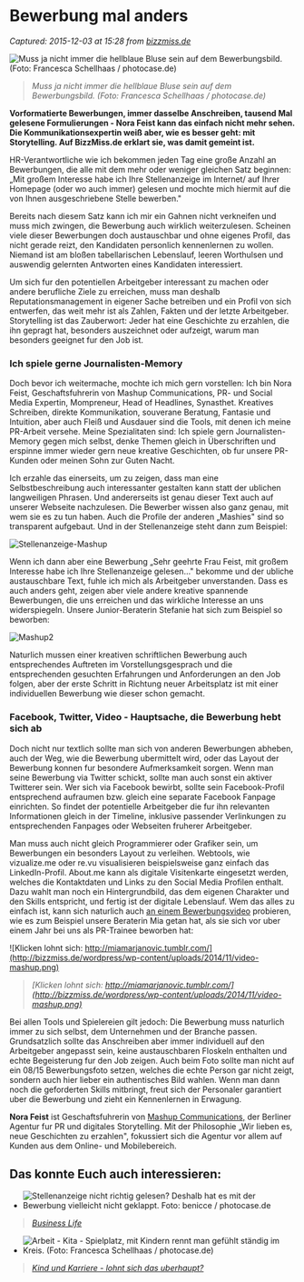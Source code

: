 # Bewerbung mal anders

_Captured: 2015-12-03 at 15:28 from [bizzmiss.de](http://bizzmiss.de/business-life/bewerbung-mal-anders/)_

![Muss ja nicht immer die hellblaue Bluse sein auf dem Bewerbungsbild. \(Foto: Francesca Schellhaas / photocase.de\)](http://bizzmiss.de/wordpress/wp-content/uploads/2014/11/eis-face.png)

> _Muss ja nicht immer die hellblaue Bluse sein auf dem Bewerbungsbild. (Foto: Francesca Schellhaas / photocase.de)_

**Vorformatierte Bewerbungen, immer dasselbe Anschreiben, tausend Mal gelesene Formulierungen - Nora Feist kann das einfach nicht mehr sehen. Die Kommunikationsexpertin weiß aber, wie es besser geht: mit Storytelling. Auf BizzMiss.de erklart sie, was damit gemeint ist.**

HR-Verantwortliche wie ich bekommen jeden Tag eine große Anzahl an Bewerbungen, die alle mit dem mehr oder weniger gleichen Satz beginnen: „Mit großem Interesse habe ich Ihre Stellenanzeige im Internet/ auf Ihrer Homepage (oder wo auch immer) gelesen und mochte mich hiermit auf die von Ihnen ausgeschriebene Stelle bewerben."

Bereits nach diesem Satz kann ich mir ein Gahnen nicht verkneifen und muss mich zwingen, die Bewerbung auch wirklich weiterzulesen. Scheinen viele dieser Bewerbungen doch austauschbar und ohne eigenes Profil, das nicht gerade reizt, den Kandidaten personlich kennenlernen zu wollen. Niemand ist am bloßen tabellarischen Lebenslauf, leeren Worthulsen und auswendig gelernten Antworten eines Kandidaten interessiert.

Um sich fur den potentiellen Arbeitgeber interessant zu machen oder andere berufliche Ziele zu erreichen, muss man deshalb Reputationsmanagement in eigener Sache betreiben und ein Profil von sich entwerfen, das weit mehr ist als Zahlen, Fakten und der letzte Arbeitgeber. Storytelling ist das Zauberwort: Jeder hat eine Geschichte zu erzahlen, die ihn gepragt hat, besonders auszeichnet oder aufzeigt, warum man besonders geeignet fur den Job ist.

### Ich spiele gerne Journalisten-Memory

Doch bevor ich weitermache, mochte ich mich gern vorstellen: Ich bin Nora Feist, Geschaftsfuhrerin von Mashup Communications, PR- und Social Media Expertin, Mompreneur, Head of Headlines, Synasthet. Kreatives Schreiben, direkte Kommunikation, souverane Beratung, Fantasie und Intuition, aber auch Fleiß und Ausdauer sind die Tools, mit denen ich meine PR-Arbeit versehe. Meine Spezialitaten sind: Ich spiele gern Journalisten-Memory gegen mich selbst, denke Themen gleich in Überschriften und erspinne immer wieder gern neue kreative Geschichten, ob fur unsere PR-Kunden oder meinen Sohn zur Guten Nacht.

Ich erzahle das einerseits, um zu zeigen, dass man eine Selbstbeschreibung auch interessanter gestalten kann statt der ublichen langweiligen Phrasen. Und andererseits ist genau dieser Text auch auf unserer Webseite nachzulesen. Die Bewerber wissen also ganz genau, mit wem sie es zu tun haben. Auch die Profile der anderen „Mashies" sind so  
transparent aufgebaut. Und in der Stellenanzeige steht dann zum Beispiel:

![Stellenanzeige-Mashup](http://bizzmiss.de/wordpress/wp-content/uploads/2014/11/Stellenanzeige-Mashup-520x203.png)

Wenn ich dann aber eine Bewerbung „Sehr geehrte Frau Feist, mit großem Interesse habe ich Ihre Stellenanzeige gelesen…" bekomme und der ubliche austauschbare Text, fuhle ich mich als Arbeitgeber unverstanden. Dass es auch anders geht, zeigen aber viele andere kreative spannende Bewerbungen, die uns erreichen und das wirkliche Interesse an uns widerspiegeln. Unsere Junior-Beraterin Stefanie hat sich zum Beispiel so beworben:

![Mashup2](http://bizzmiss.de/wordpress/wp-content/uploads/2014/11/Mashup2-520x157.png)

Naturlich mussen einer kreativen schriftlichen Bewerbung auch entsprechendes Auftreten im Vorstellungsgesprach und die entsprechenden gesuchten Erfahrungen und Anforderungen an den Job folgen, aber der erste Schritt in Richtung neuer Arbeitsplatz ist mit einer individuellen Bewerbung wie dieser schon gemacht.

### Facebook, Twitter, Video - Hauptsache, die Bewerbung hebt sich ab

Doch nicht nur textlich sollte man sich von anderen Bewerbungen abheben, auch der Weg, wie die Bewerbung ubermittelt wird, oder das Layout der Bewerbung konnen fur besondere Aufmerksamkeit sorgen. Wenn man seine Bewerbung via Twitter schickt, sollte man auch sonst ein aktiver Twitterer sein. Wer sich via Facebook bewirbt, sollte sein Facebook-Profil entsprechend aufraumen bzw. gleich eine separate Facebook Fanpage einrichten. So findet der potentielle Arbeitgeber die fur ihn relevanten Informationen gleich in der Timeline, inklusive passender Verlinkungen zu entsprechenden Fanpages oder Webseiten fruherer Arbeitgeber.

Man muss auch nicht gleich Programmierer oder Grafiker sein, um Bewerbungen ein besonders Layout zu verleihen. Webtools, wie vizualize.me oder re.vu visualisieren beispielsweise ganz einfach das LinkedIn-Profil. About.me kann als digitale Visitenkarte eingesetzt werden, welches die Kontaktdaten und Links zu den Social Media Profilen enthalt. Dazu wahlt man noch ein Hintergrundbild, das dem eigenen Charakter und den Skills entspricht, und fertig ist der digitale Lebenslauf. Wem das alles zu einfach ist, kann sich naturlich auch [an einem Bewerbungsvideo](http://miamarjanovic.tumblr.com/) probieren, wie es zum Beispiel unsere Beraterin Mia getan hat, als sie sich vor uber einem Jahr bei uns als PR-Trainee beworben hat:

![Klicken lohnt sich: http://miamarjanovic.tumblr.com/](http://bizzmiss.de/wordpress/wp-content/uploads/2014/11/video-mashup.png)

> _[Klicken lohnt sich: http://miamarjanovic.tumblr.com/](http://bizzmiss.de/wordpress/wp-content/uploads/2014/11/video-mashup.png)_

Bei allen Tools und Spielereien gilt jedoch: Die Bewerbung muss naturlich immer zu sich selbst, dem Unternehmen und der Branche passen. Grundsatzlich sollte das Anschreiben aber immer individuell auf den Arbeitgeber angepasst sein, keine austauschbaren Floskeln enthalten und echte Begeisterung fur den Job zeigen. Auch beim Foto sollte man nicht auf ein 08/15 Bewerbungsfoto setzen, welches die echte Person gar nicht zeigt, sondern auch hier lieber ein authentisches Bild wahlen. Wenn man dann noch die geforderten Skills mitbringt, freut sich der Personaler garantiert uber die Bewerbung und zieht ein Kennenlernen in Erwagung.

**Nora Feist** ist Geschaftsfuhrerin von [Mashup Communications,](http://www.mashup-communications.de) der Berliner Agentur fur PR und digitales Storytelling. Mit der Philosophie „Wir lieben es, neue Geschichten zu erzahlen", fokussiert sich die Agentur vor allem auf Kunden aus dem Online- und Mobilebereich.

## Das konnte Euch auch interessieren:

  * ![Stellenanzeige nicht richtig gelesen? Deshalb hat es mit der Bewerbung vielleicht nicht geklappt. Foto: benicce / photocase.de](http://bizzmiss.de/wordpress/wp-content/uploads/2014/03/boring-photocase.jpg)

> _[Business Life](http://bizzmiss.de/category/business-life/)_

  * ![Arbeit - Kita - Spielplatz, mit Kindern rennt man gefühlt ständig im Kreis. \(Foto: Francesca Schellhaas / photocase.de\)](http://bizzmiss.de/wordpress/wp-content/uploads/2015/02/Mutter-Kinder-photocase-520x390.jpg)

> _[Kind und Karriere - lohnt sich das uberhaupt?](http://bizzmiss.de/business-life/kind-und-karriere-lohnt-sich-das-ueberhaupt/)_
